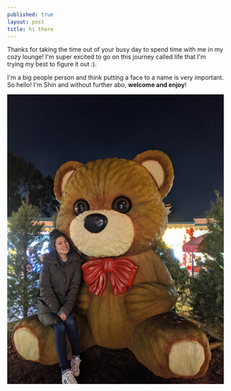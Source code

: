 ```yaml
---
published: true
layout: post
title: hi there
---
```

Thanks for taking the time out of your busy day to spend time with me in my cozy lounge! I'm super excited to go on this journey called life that I'm trying my best to figure it out :).  
 
I'm a big people person and think putting a face to a name is very important. So hello! I'm Shin and without further abo, __welcome and enjoy__!  

![](/images/shin.jpg)
